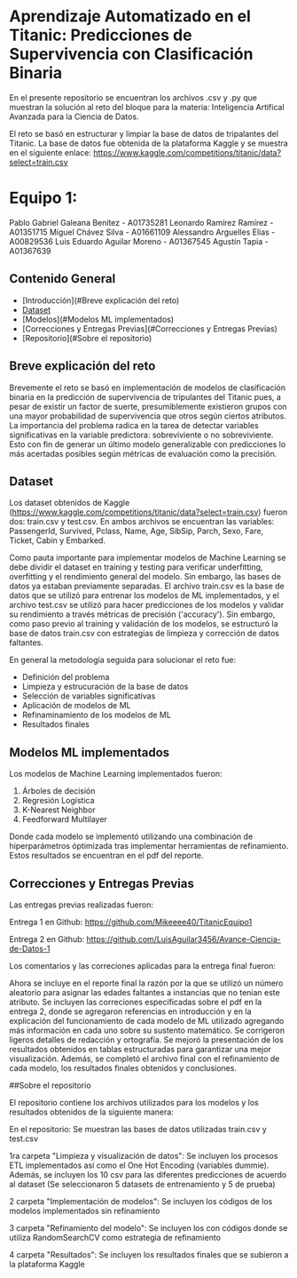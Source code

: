 # Aprendizaje Automatizado en el Titanic: Predicciones de Supervivencia con Clasificación Binaria

En el presente repositorio se encuentran los archivos .csv y .py que muestran la solución al reto del bloque para la materia: Inteligencia Artifical Avanzada para la Ciencia de Datos. 

El reto se basó en estructurar y limpiar la base de datos de tripalantes del Titanic. La base de datos fue obtenida de la plataforma Kaggle y se muestra en el siguiente enlace: https://www.kaggle.com/competitions/titanic/data?select=train.csv

# Equipo 1: 
Pablo Gabriel Galeana Benítez - A01735281
Leonardo Ramírez Ramírez - A01351715
Miguel Chávez Silva - A01661109
Alessandro Arguelles Elias - A00829536
Luis Eduardo Aguilar Moreno - A01367545
Agustín Tapia - A01367639


## Contenido General

- [Introducción](#Breve explicación del reto)
- [Dataset](#Dataset)
- [Modelos](#Modelos ML implementados)
- [Correcciones y Entregas Previas](#Correcciones y Entregas Previas)
- [Repositorio](#Sobre el repositorio)

## Breve explicación del reto

Brevemente el reto se basó en implementación de modelos de clasificación binaria en la predicción de supervivencia de tripulantes del Titanic pues, a pesar de existir un factor de suerte, presumiblemente existieron grupos con una mayor probabilidad de supervivencia que otros según ciertos atributos. La importancia del problema radica en la tarea de detectar variables significativas en la variable predictora: sobreviviente o no sobreviviente. Esto con fin de generar un último modelo generalizable con predicciones lo más acertadas posibles según métricas de evaluación como la precisión. 

## Dataset

Los dataset obtenidos de Kaggle (https://www.kaggle.com/competitions/titanic/data?select=train.csv) fueron dos: train.csv y test.csv. 
En ambos archivos se encuentran las variables: PassengerId, Survived, Pclass, Name, Age, SibSip, Parch, Sexo, Fare, Ticket, Cabin y Embarked.

Como pauta importante para implementar modelos de Machine Learning se debe dividir el dataset en training y testing para verificar underfitting, overfitting y el rendimiento general del modelo. Sin embargo, las bases de datos ya estaban previamente separadas. El archivo train.csv es la base de datos que se utilizó para entrenar los modelos de ML implementados, y el archivo test.csv se utilizó para hacer predicciones de los modelos y validar su rendimiento a través métricas de precisión ('accuracy'). 
Sin embargo, como paso previo al training y validación de los modelos, se estructuró la base de datos train.csv con estrategias de limpieza y corrección de datos faltantes. 

En general la metodología seguida para solucionar el reto fue:
- Definición del problema
- Limpieza y estrucuración de la base de datos
- Selección de variables significativas
- Aplicación de modelos de ML
- Refinaminamiento de los modelos de ML
- Resultados finales 

## Modelos ML implementados

Los modelos de Machine Learning implementados fueron:
1. Árboles de decisión
2. Regresión Logística
3. K-Nearest Neighbor
4. Feedforward Multilayer

Donde cada modelo se implementó utilizando una combinación de hiperparámetros óptimizada tras implementar herramientas de refinamiento. Estos resultados se encuentran en el pdf del reporte.

## Correcciones y Entregas Previas

Las entregas previas realizadas fueron:

Entrega 1 en Github: https://github.com/Mikeeee40/TitanicEquipo1

Entrega 2 en Github: https://github.com/LuisAguilar3456/Avance-Ciencia-de-Datos-1

Los comentarios y las correciones aplicadas para la entrega final fueron:

Ahora se incluye en el reporte final la razón por la que se utilizó un número aleatorio para asignar las edades faltantes a instancias que no tenian este atributo. Se incluyen las correciones específicadas sobre el pdf en la entrega 2, donde se agregaron referencias en introducción y en la explicación del funcionamiento de cada modelo de ML utilizado agregando más información en cada uno sobre su sustento matemático. Se corrigeron ligeros detalles de redacción y ortografía. Se mejoró la presentación de los resultados obtenidos en tablas estructuradas para garantizar una mejor visualización. Además, se completó el archivo final con el refinamiento de cada modelo, los resultados finales obtenidos y conclusiones.


##Sobre el repositorio

El repositorio contiene los archivos utilizados para los modelos y los resultados obtenidos de la siguiente manera:
 
En el repositorio: Se muestran las bases de datos utilizadas train.csv y test.csv

1ra carpeta "Limpieza y visualización de datos": Se incluyen los procesos ETL implementados así como el One Hot Encoding (variables dummie). Además, se incluyen los 10 csv para las diferentes predicciones de acuerdo al dataset (Se seleccionaron 5 datasets de entrenamiento y 5 de prueba)


2 carpeta "Implementación de modelos": Se incluyen los códigos de los modelos implementados sin refinamiento

3 carpeta "Refinamiento del modelo": Se incluyen los con códigos donde se utiliza RandomSearchCV como estrategia de refinamiento

4 carpeta "Resultados": Se incluyen los resultados finales que se subieron a la plataforma Kaggle
